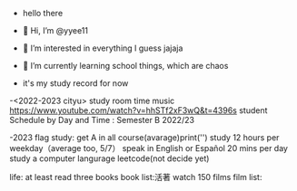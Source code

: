- hello there
- 👋 Hi, I’m @yyee11
- 👀 I’m interested in everything I guess jajaja
- 🌱 I’m currently learning school things, which are chaos

- it's my study record for now

-<2022-2023 cityu>
study room time
music <https://www.youtube.com/watch?v=hhSTf2xF3wQ&t=4396s>
student Schedule by Day and Time : Semester B 2022/23

-2023 flag
 study:
  get A in all course(avarage)print('')
  study 12 hours per weekday（average too, 5/7）
  speak in English or Español 20 mins per day
  study a computer langurage
    leetcode(not decide yet)
   
 life:
  at least read three books
    book list:活著
  watch 150 films
    film list:
   
 
<!---
yyee11/yyee11 is a ✨ special ✨ repository because its `README.md` (this file) appears on your GitHub profile.
You can click the Preview link to take a look at your changes.
--->
